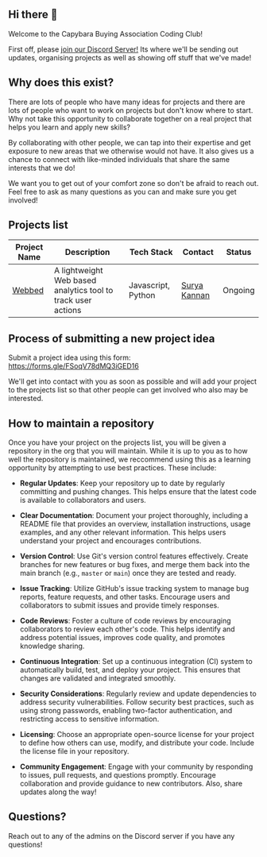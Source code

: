 ## Hi there 👋

Welcome to the Capybara Buying Association Coding Club!

First off, please [join our Discord Server!](https://discord.gg/U5kdyjVMeY) Its where we'll be sending out updates, organising projects as well as showing off stuff that we've made! 

## Why does this exist?

There are lots of people who have many ideas for projects and there are lots of people who want to work on projects but don't know where to start. Why not take this opportunity to collaborate together on a real project that helps you learn and apply new skills?

By collaborating with other people, we can tap into their expertise and get exposure to new areas that we otherwise would not have. It also gives us a chance to connect with like-minded individuals that share the same interests that we do! 

We want you to get out of your comfort zone so don't be afraid to reach out. Feel free to ask as many questions as you can and make sure you get involved! 


## Projects list

| Project Name | Description | Tech Stack | Contact | Status |
|----------|----------|----------|----------|----------|
|    [Webbed](https://github.com/Capybara-Buying-Association/webbed)      |     A lightweight Web based analytics tool to track user actions     |     Javascript, Python    |   [Surya Kannan](https://suryakannan.super.site/)   |    Ongoing      |


## Process of submitting a new project idea

Submit a project idea using this form: https://forms.gle/FSoqV78dMQ3iGED16

We'll get into contact with you as soon as possible and will add your project to the projects list so that other people can get involved who also may be interested.  

## How to maintain a repository 

Once you have your project on the projects list, you will be given a repository in the org that you will maintain. While it is up to you as to how well the repository is maintained, we reccommend using this as a learning opportunity by attempting to use best practices. These include:

- **Regular Updates**: Keep your repository up to date by regularly committing and pushing changes. This helps ensure that the latest code is available to collaborators and users.

- **Clear Documentation**: Document your project thoroughly, including a README file that provides an overview, installation instructions, usage examples, and any other relevant information. This helps users understand your project and encourages contributions.

- **Version Control**: Use Git's version control features effectively. Create branches for new features or bug fixes, and merge them back into the main branch (e.g., `master` or `main`) once they are tested and ready.

- **Issue Tracking**: Utilize GitHub's issue tracking system to manage bug reports, feature requests, and other tasks. Encourage users and collaborators to submit issues and provide timely responses.

- **Code Reviews**: Foster a culture of code reviews by encouraging collaborators to review each other's code. This helps identify and address potential issues, improves code quality, and promotes knowledge sharing.

- **Continuous Integration**: Set up a continuous integration (CI) system to automatically build, test, and deploy your project. This ensures that changes are validated and integrated smoothly.

- **Security Considerations**: Regularly review and update dependencies to address security vulnerabilities. Follow security best practices, such as using strong passwords, enabling two-factor authentication, and restricting access to sensitive information.

- **Licensing**: Choose an appropriate open-source license for your project to define how others can use, modify, and distribute your code. Include the license file in your repository.

- **Community Engagement**: Engage with your community by responding to issues, pull requests, and questions promptly. Encourage collaboration and provide guidance to new contributors. Also, share updates along the way!


## Questions?

Reach out to any of the admins on the Discord server if you have any questions!